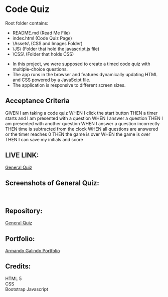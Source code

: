 # Code Quiz

Root folder contains:

* README.md      (Read Me File)
* index.html     (Code Quiz Page)
* \Assets\       (CSS and Images Folder)
*   \JS\        (Folder that hold the javascript.js file)
*   \CSS\       (Folder that holds CSS)

- In this project, we were supposed to create a timed code quiz with multiple-choice questions. 
- The app runs in the browser and features dynamically updating HTML and CSS powered by a JavaScipt file. 
- The application is responsive to different screen sizes.

## Acceptance Criteria

GIVEN I am taking a code quiz
WHEN I click the start button
THEN a timer starts and I am presented with a question
WHEN I answer a question
THEN I am presented with another question
WHEN I answer a question incorrectly
THEN time is subtracted from the clock
WHEN all questions are answered or the timer reaches 0
THEN the game is over
WHEN the game is over
THEN I can save my initials and score

## LIVE LINK: 
<a href="https://cdmmandalorian.github.io/GeneralQuiz.github.io/">General Quiz</a>

## Screenshots of General Quiz:
<img src="">
<img src="">
<img src="">

## Repository:  
[General Quiz](https://github.com/CdmMandalorian/GeneralQuiz.github.io)  

  
## Portfolio:  
[Armando Galindo Portfolio](https://cdmmandalorian.github.io/MResponsive-Portfolio/)
  
## Credits:
HTML 5    
CSS     
Bootstrap
Javascript